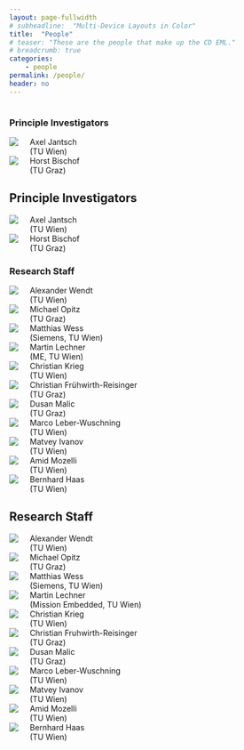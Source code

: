 ```yaml
---
layout: page-fullwidth
# subheadline:  "Multi-Device Layouts in Color"
title:  "People"
# teaser: "These are the people that make up the CD EML."
# breadcrumb: true
categories:
    - people
permalink: /people/
header: no
---
```




<div class="show-for-small">
    <div class="row">
        <div class="small-12 columns">
            <h3>Principle Investigators</h3>
        </div><!-- /.small-12.columns -->
    </div>
    <div class="row">
    <div class="small-6 columns">
        <img src="{{ site.urlimg }}/people/AxelJantsch.jpg">
		Axel Jantsch
		<br>(TU Wien)
    </div>
    <div class="small-6 columns">
        <img src="{{ site.urlimg }}/people/HorstBischof.jpg">
        Horst Bischof
        <br>(TU Graz)
    </div>
  </div>
</div>

<div class="show-for-large-up">
    <div class="row">
        <div class="small-12 columns">
            <h2>Principle Investigators</h2>
        </div><!-- /.small-12.columns -->
    </div>
    <div class="row">
        <div class="large-2 columns">
            <img src="{{ site.urlimg }}/people/AxelJantsch.jpg">
                Axel Jantsch
                <br>(TU Wien)
        </div>
        <div class="large-2 columns">
            <img src="{{ site.urlimg }}/people/HorstBischof.jpg">
        Horst Bischof
        <br>(TU Graz)
        </div>
        <div class="large-8 columns">
        </div>
    </div>
</div>

<div class="show-for-small">
    <div class="row">
        <div class="small-12 columns">
            <h3>Research Staff</h3>
        </div><!-- /.small-12.columns -->
    </div>
    <div class="row">
        <div class="small-2 columns">
            <img src="{{ site.urlimg }}/people/AlexanderWendt.jpg">
            Alexander Wendt
            <br>(TU Wien)
        </div>
        <div class="small-2 columns">
            <img src="{{ site.urlimg }}/people/MichaelOpitz.png">
            Michael Opitz
            <br>(TU Graz)
        </div>
        <div class="small-2 columns">
            <img src="{{ site.urlimg }}/people/MatthiasWess.png">
            Matthias Wess
            <br>(Siemens, TU Wien)
        </div>
        <div class="small-2 columns">
            <img src="{{ site.urlimg }}/people/MartinLechner.jpg">
            Martin Lechner
            <br>(ME, TU Wien)
        </div>
        <div class="small-2 columns">
            <img src="{{ site.urlimg }}/people/ChristianKrieg.jpg">
            Christian Krieg
            <br>(TU Wien)
        </div>
        <div class="small-2 columns">
            <img src="{{ site.urlimg }}/people/ChristianFruwirthReisinger.jpg">
            Christian Frühwirth-Reisinger
            <br>(TU Graz) 
        </div>
    </div>
    <div class="row">
        <div class="small-2 columns">
            <img src="{{ site.urlimg }}/people/DusanMalic.png">
            Dusan Malic
            <br>(TU Graz)
        </div>
        <div class="small-2 columns">
            <img src="{{ site.urlimg }}/people/person-icon.png">
            Marco Leber-Wuschning
            <br>(TU Wien)
        </div>
        <div class="small-2 columns">
            <img src="{{ site.urlimg }}/people/MatveyIvanov.png">
            Matvey Ivanov
            <br>(TU Wien)
        </div>
        <div class="small-2 columns">
            <img src="{{ site.urlimg }}/people/AmidMozelli.jpg">
            Amid Mozelli
            <br>(TU Wien)
        </div>
        <div class="small-2 columns">
            <img src="{{ site.urlimg }}/people/person-icon.png">
            Bernhard Haas
            <br>(TU Wien)
        </div>
        <div class="small-2 columns">
        </div>
    </div>
</div>

<div class="show-for-large-up">
    <div class="row">
        <div class="small-12 columns">
            <h2>Research Staff</h2>
        </div><!-- /.small-12.columns -->
    </div>
    <div class="row">
        <div class="large-2 columns">
            <img src="{{ site.urlimg }}/people/AlexanderWendt.jpg">
            Alexander Wendt
            <br>(TU Wien)
        </div>
        <div class="large-2 columns">
            <img src="{{ site.urlimg }}/people/MichaelOpitz.png">
            Michael Opitz
            <br>(TU Graz)
        </div>
        <div class="large-2 columns">
            <img src="{{ site.urlimg }}/people/MatthiasWess.png">
            Matthias Wess
            <br>(Siemens, TU Wien)
        </div>
        <div class="large-2 columns">
            <img src="{{ site.urlimg }}/people/MartinLechner.jpg">
            Martin Lechner
            <br>(Mission Embedded, TU Wien)
        </div>
        <div class="large-2 columns">
            <img src="{{ site.urlimg }}/people/ChristianKrieg.jpg">
            Christian Krieg
            <br>(TU Wien)
        </div>
        <div class="large-2 columns">
            <img src="{{ site.urlimg }}/people/ChristianFruwirthReisinger.jpg">
            Christian Fruhwirth-Reisinger
            <br>(TU Graz) 
        </div>
    </div>
    <div class="row">
        <div class="large-2 columns">
            <img src="{{ site.urlimg }}/people/DusanMalic.png">
            Dusan Malic
            <br>(TU Graz)
        </div>
        <div class="large-2 columns">
            <img src="{{ site.urlimg }}/people/person-icon.png">
            Marco Leber-Wuschning
            <br>(TU Wien)
        </div>
        <div class="large-2 columns">
            <img src="{{ site.urlimg }}/people/MatveyIvanov.png">
            Matvey Ivanov
            <br>(TU Wien)
        </div>
        <div class="large-2 columns">
            <img src="{{ site.urlimg }}/people/AmidMozelli.jpg">
            Amid Mozelli
            <br>(TU Wien)
        </div>
        <div class="large-2 columns">
            <img src="{{ site.urlimg }}/people/person-icon.png">
            Bernhard Haas
            <br>(TU Wien)
        </div>
        <div class="large-2 columns">
        </div>
    </div>
  
</div>

